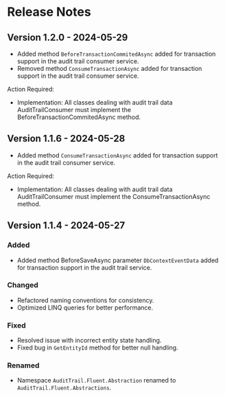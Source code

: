 # Release Notes

## Version 1.2.0 - 2024-05-29
- Added method `BeforeTransactionCommitedAsync` added for transaction support in the audit trail consumer service.
- Removed method `ConsumeTransactionAsync` added for transaction support in the audit trail consumer service.

Action Required: 
- Implementation: All classes dealing with audit trail data AuditTrailConsumer must implement the BeforeTransactionCommitedAsync method.

## Version 1.1.6 - 2024-05-28
- Added method `ConsumeTransactionAsync` added for transaction support in the audit trail consumer service.

Action Required: 
- Implementation: All classes dealing with audit trail data AuditTrailConsumer must implement the ConsumeTransactionAsync method.

## Version 1.1.4 - 2024-05-27

### Added
- Added method BeforeSaveAsync parameter `DbContextEventData` added for transaction support in the audit trail service.

### Changed
- Refactored naming conventions for consistency.
- Optimized LINQ queries for better performance.

### Fixed
- Resolved issue with incorrect entity state handling.
- Fixed bug in `GetEntityId` method for better null handling.

### Renamed
- Namespace `AuditTrail.Fluent.Abstraction` renamed to `AuditTrail.Fluent.Abstractions`.